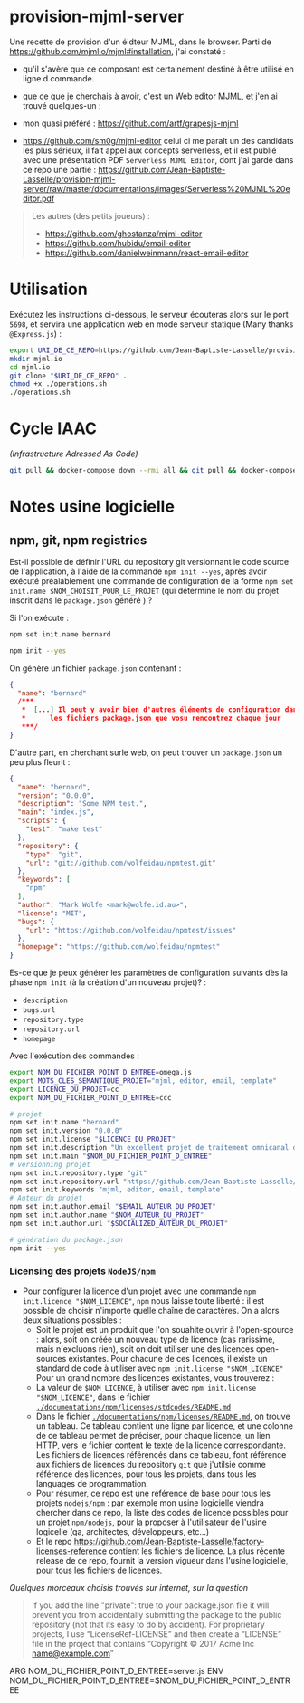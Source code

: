 # provision-mjml-server

Une recette de provision d'un éidteur MJML, dans le browser.
Parti de https://github.com/mjmlio/mjml#installation, j'ai constaté : 
* qu'il s'avère que ce composant est certainement destiné à être utilisé en ligne d commande.
* que ce que je cherchais à avoir, c'est un Web editor MJML, et j'en ai trouvé quelques-un : 

* mon quasi préféré : https://github.com/artf/grapesjs-mjml
* https://github.com/sm0g/mjml-editor   celui ci me paraît un des candidats les plus sérieux, il fait appel aux concepts serverless, et il est publié avec une présentation PDF `Serverless MJML Editor`, dont j'ai gardé dans ce repo une partie : https://github.com/Jean-Baptiste-Lasselle/provision-mjml-server/raw/master/documentations/images/Serverless%20MJML%20editor.pdf

> 
> Les autres (des petits joueurs) : 
> 
> * https://github.com/ghostanza/mjml-editor
> * https://github.com/hubidu/email-editor
> * https://github.com/danielweinmann/react-email-editor
> 

# Utilisation

Exécutez les instructions ci-dessous, le serveur écouteras alors sur le port `5698`, et servira une application web en mode serveur statique (Many thanks `@Express.js`) : 

```bash
export URI_DE_CE_REPO=https://github.com/Jean-Baptiste-Lasselle/provision-mjml-server/
mkdir mjml.io
cd mjml.io
git clone "$URI_DE_CE_REPO" . 
chmod +x ./operations.sh
./operations.sh

```

# Cycle IAAC


_(Infrastructure Adressed As Code)_

```bash
git pull && docker-compose down --rmi all && git pull && docker-compose down --rmi all && docker-compose up -d --force-recreate --build && docker logs -f mjml.kytes.io
```

# Notes usine logicielle

## npm, git, npm registries

Est-il possible de définir l'URL du repository git versionnant le code source de l'application, à l'aide de la commande `npm init --yes`, après avoir exécuté préalablement une commande de configuration de la forme `npm set init.name $NOM_CHOISIT_POUR_LE_PROJET` (qui détermine le nom du projet inscrit dans le `package.json` généré ) ?

Si l'on exécute :

```bash
npm set init.name bernard

npm init --yes
```
On génère un fichier `package.json` contenant  : 

```json
{
  "name": "bernard"
  /***
   *  [...] Il peut y avoir bien d'autres éléments de configuration dans
   *      les fichiers package.json que vosu rencontrez chaque jour
   ***/
}

```

D'autre part, en cherchant surle web, on peut trouver un `package.json` un peu plus fleurit : 


```json
{
  "name": "bernard",
  "version": "0.0.0",
  "description": "Some NPM test.",
  "main": "index.js",
  "scripts": {
    "test": "make test"
  },
  "repository": {
    "type": "git",
    "url": "git://github.com/wolfeidau/npmtest.git"
  },
  "keywords": [
    "npm"
  ],
  "author": "Mark Wolfe <mark@wolfe.id.au>",
  "license": "MIT",
  "bugs": {
    "url": "https://github.com/wolfeidau/npmtest/issues"
  },
  "homepage": "https://github.com/wolfeidau/npmtest"
}

```

Es-ce que je peux générer les paramètres de configuration suivants dès la phase `npm init` (à la création d'un nouveau projet)?  : 
* `description`
* `bugs.url`
* `repository.type`
* `repository.url`
* `homepage`


Avec l'exécution des commandes  : 

```bash
export NOM_DU_FICHIER_POINT_D_ENTREE=omega.js
export MOTS_CLES_SEMANTIQUE_PROJET="mjml, editor, email, template"
export LICENCE_DU_PROJET=cc
export NOM_DU_FICHIER_POINT_D_ENTREE=ccc

# projet
npm set init.name "bernard"
npm set init.version "0.0.0"
npm set init.license "$LICENCE_DU_PROJET"
npm set init.description "Un excellent projet de traitement omnicanal des données de géolocalisation"
npm set init.main "$NOM_DU_FICHIER_POINT_D_ENTREE"
# versionning projet
npm set init.repository.type "git"
npm set init.repository.url "https://github.com/Jean-Baptiste-Lasselle/the-bernad-project"
npm set init.keywords "mjml, editor, email, template"
# Auteur du projet
npm set init.author.email "$EMAIL_AUTEUR_DU_PROJET"
npm set init.author.name "$NOM_AUTEUR_DU_PROJET"
npm set init.author.url "$SOCIALIZED_AUTEUR_DU_PROJET"

# génération du package.json
npm init --yes
```

### Licensing des projets `NodeJS/npm`

* Pour configurer la licence d'un projet avec une commande `npm init.licence "$NOM_LICENCE"`, `npm` nous laisse toute liberté : il est possible de choisir n'importe quelle chaîne de caractères. On a alors deux situations possibles : 
  * Soit le projet est un produit que l'on souahite ouvrir à l'open-spource : alors, soit on créée un nouveau type de licence (cas rarissime, mais n'excluons rien), soit on doit utiliser une des licences open-sources existantes. Pour chacune de ces licences, il existe un standard de code à utiliser avec `npm init.license "$NOM_LICENCE"`  Pour un grand nombre des licences existantes, vous trouverez : 
  * La valeur de `$NOM_LICENCE`, à utiliser avec `npm init.license "$NOM_LICENCE"`, dans le fichier [`./documentations/npm/licenses/stdcodes/README.md`](./documentations/npm/licenses/stdcodes)
  * Dans le fichier [`./documentations/npm/licenses/README.md`](./documentations/npm/licenses), on trouve un tableau. Ce tableau contient une ligne par licence, et une colonne de ce tableau permet de préciser, pour chaque licence, un lien HTTP, vers le fichier content le texte de la licence correspondante. Les fichiers de licences référencés dans ce tableau, font référence aux fichiers de licences du repository `git` que j'utilsie comme référence des licences, pour tous les projets, dans tous les languages de programmation.
  * Pour résumer, ce repo est une référence de base pour tous les projets `nodejs/npm` : par exemple mon usine logicielle viendra chercher dans ce repo, la liste des codes de licence possibles pour un projet `npm/nodejs`, pour la proposer à l'utilisateur de l'usine logicelle (qa, architectes, développeurs, etc...) 
  * Et le repo https://github.com/Jean-Baptiste-Lasselle/factory-licenses-reference contient les fichiers de licence. La plus récente release de ce repo, fournit la version vigueur dans l'usine logicielle, pour tous les fichiers de licences.
  
  


_Quelques morceaux choisis trouvés sur  internet, sur la question_

> If you add the line  "private": true to your package.json file it will prevent you from accidentally submitting the package to the public repository (not that its easy to do by accident).
> For proprietary projects, I use “LicenseRef-LICENSE” and then create a “LICENSE” file in the project that contains “Copyright © 2017 Acme Inc <name@example.com>”


ARG NOM_DU_FICHIER_POINT_D_ENTREE=server.js
ENV NOM_DU_FICHIER_POINT_D_ENTREE=$NOM_DU_FICHIER_POINT_D_ENTREE
